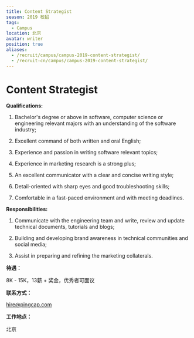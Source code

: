```yaml
---
title: Content Strategist
season: 2019 校招 
tags:
  - Campus
location: 北京
avatar: writer
position: true
aliases:
  - /recruit/campus/campus-2019-content-strategist/
  - /recruit-cn/campus/campus-2019-content-strategist/
---
```


# Content Strategist

**Qualifications:**

1. Bachelor's degree or above in software, computer science or engineering relevant majors with an understanding of the software industry;

2. Excellent command of both written and oral English;

3. Experience and passion in writing software relevant topics;

4. Experience in marketing research is a strong plus;

5. An excellent communicator with a clear and concise writing style;

6. Detail-oriented with sharp eyes and good troubleshooting skills;

7. Comfortable in a fast-paced environment and with meeting deadlines.

**Responsibilities:**

1. Communicate with the engineering team and write, review and update technical documents, tutorials and blogs;

2. Building and developing brand awareness in technical communities and social media;

3. Assist in preparing and refining the marketing collaterals.

**待遇：**

8K - 15K，13薪 + 奖金，优秀者可面议

**联系方式：**

hire@pingcap.com

**工作地点：**

北京
